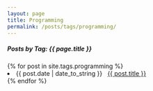 ```yaml
---
layout: page
title: Programming
permalink: /posts/tags/programming/
---
```


<h5> Posts by Tag: {{ page.title }} </h5>

<div class="card">
{% for post in site.tags.programming %}
 <li class="tag-posts"><span>{{ post.date | date_to_string }}</span> &nbsp; <a href="{{ post.url }}">{{ post.title }}</a></li>
{% endfor %}
</div>